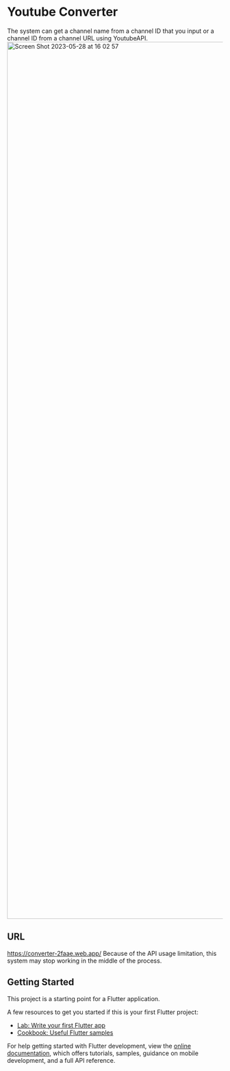 # Youtube Converter
The system can get a channel name from a channel ID that you input or a channel ID from a channel URL using YoutubeAPI.
<img width="2048" alt="Screen Shot 2023-05-28 at 16 02 57" src="https://github.com/TakumaHara/youtube-converter/assets/84825478/428b355c-e08d-4b6a-b7c2-e4eff14e05b1">

## URL
https://converter-2faae.web.app/
Because of the API usage limitation, this system may stop working in the middle of the process.

## Getting Started

This project is a starting point for a Flutter application.

A few resources to get you started if this is your first Flutter project:

- [Lab: Write your first Flutter app](https://docs.flutter.dev/get-started/codelab)
- [Cookbook: Useful Flutter samples](https://docs.flutter.dev/cookbook)

For help getting started with Flutter development, view the
[online documentation](https://docs.flutter.dev/), which offers tutorials,
samples, guidance on mobile development, and a full API reference.
